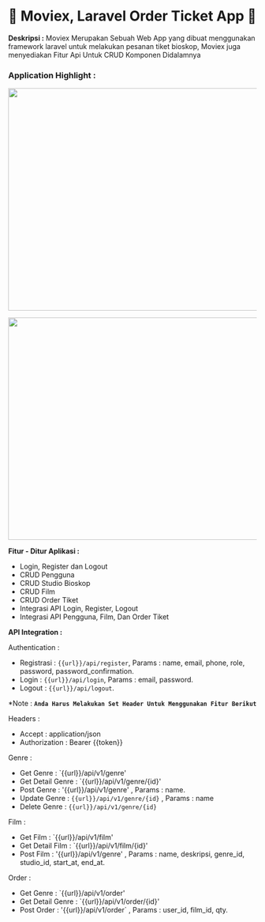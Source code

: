 <h1>&#x1f516; Moviex, Laravel Order Ticket App &#x1f516;</h1>

<b>Deskripsi :</b> Moviex Merupakan Sebuah Web App yang dibuat menggunakan framework laravel untuk melakukan pesanan tiket bioskop, Moviex juga menyediakan Fitur Api Untuk CRUD Komponen Didalamnya

<h3> <b> Application Highlight :</b> </h3>

<img src="https://gitlab.com/dot-academy-batch-1/challange-2-moviex-kurniadi/raw/master/ss/C1.PNG"
height="450px" width="1000px">

<img src="https://gitlab.com/dot-academy-batch-1/challange-2-moviex-kurniadi/raw/master/ss/C2.PNG"
height="450px" width="1000px">


<b>Fitur - Ditur Aplikasi :</b>

* Login, Register dan Logout
* CRUD Pengguna 
* CRUD Studio Bioskop
* CRUD Film
* CRUD Order Tiket
* Integrasi API Login, Register, Logout
* Integrasi API Pengguna, Film, Dan Order Tiket

<b>API Integration :</b>

Authentication : 
* Registrasi : `{{url}}/api/register`, Params : name, email, phone, role, password, password_confirmation.
* Login : `{{url}}/api/login`, Params : email, password.
* Logout : `{{url}}/api/logout`.

*Note : <b>`Anda Harus Melakukan Set Header Untuk Menggunakan Fitur Berikut`</b>

Headers :
* Accept : application/json
* Authorization : Bearer {{token}}

Genre :
* Get Genre :  `{{url}}/api/v1/genre'
* Get Detail Genre : `{{url}}/api/v1/genre/{id}'
* Post Genre : '{{url}}/api/v1/genre' , Params : name.
* Update Genre : `{{url}}/api/v1/genre/{id}` , Params : name
* Delete Genre : `{{url}}/api/v1/genre/{id}`

Film :
* Get Film :  `{{url}}/api/v1/film'
* Get Detail Film : `{{url}}/api/v1/film/{id}'
* Post Film : '{{url}}/api/v1/genre' , Params : name, deskripsi, genre_id, studio_id, start_at, end_at.

Order :
* Get Genre :  `{{url}}/api/v1/order'
* Get Detail Genre : `{{url}}/api/v1/order/{id}'
* Post Order : '{{url}}/api/v1/order` , Params : user_id, film_id, qty.